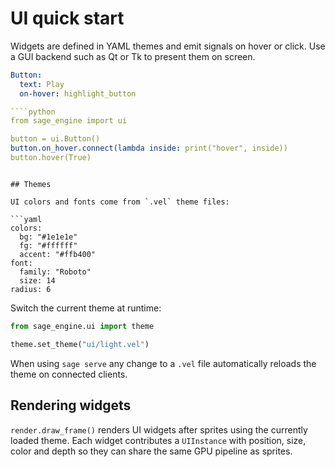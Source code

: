 # UI quick start

Widgets are defined in YAML themes and emit signals on hover or click.
Use a GUI backend such as Qt or Tk to present them on screen.

```yaml
Button:
  text: Play
  on-hover: highlight_button

````python
from sage_engine import ui

button = ui.Button()
button.on_hover.connect(lambda inside: print("hover", inside))
button.hover(True)
````
```

## Themes

UI colors and fonts come from `.vel` theme files:

```yaml
colors:
  bg: "#1e1e1e"
  fg: "#ffffff"
  accent: "#ffb400"
font:
  family: "Roboto"
  size: 14
radius: 6
```

Switch the current theme at runtime:

```python
from sage_engine.ui import theme

theme.set_theme("ui/light.vel")
```

When using ``sage serve`` any change to a ``.vel`` file automatically
reloads the theme on connected clients.

## Rendering widgets

`render.draw_frame()` renders UI widgets after sprites using the
currently loaded theme. Each widget contributes a ``UIInstance`` with
position, size, color and depth so they can share the same GPU pipeline
as sprites.
